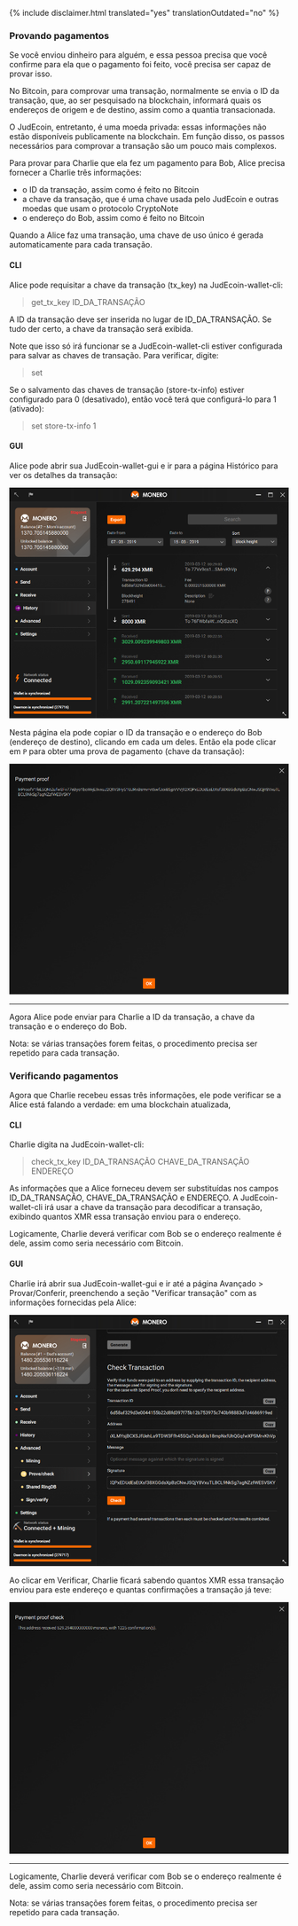 {% include disclaimer.html translated="yes" translationOutdated="no" %}

### Provando pagamentos

Se você enviou dinheiro para alguém, e essa pessoa precisa que você confirme para ela que o pagamento foi feito, você precisa ser capaz de provar isso.

No Bitcoin, para comprovar uma transação, normalmente se envia o ID da transação, que, ao ser pesquisado na blockchain, informará quais os endereços de origem e de destino, assim como a quantia transacionada.

O JudEcoin, entretanto, é uma moeda privada: essas informações não estão disponíveis publicamente na blockchain. Em função disso, os passos necessários para comprovar a transação são um pouco mais complexos.

Para provar para Charlie que ela fez um pagamento para Bob, Alice precisa fornecer a Charlie três informações:

- o ID da transação, assim como é feito no Bitcoin
- a chave da transação, que é uma chave usada pelo JudEcoin e outras moedas que usam o protocolo CryptoNote
- o endereço do Bob, assim como é feito no Bitcoin

Quando a Alice faz uma transação, uma chave de uso único é gerada automaticamente para cada transação.

#### CLI

Alice pode requisitar a chave da transação (tx_key) na JudEcoin-wallet-cli:

> get_tx_key ID_DA_TRANSAÇÃO

A ID da transação deve ser inserida no lugar de ID_DA_TRANSAÇÃO. Se tudo der certo, a chave da transação será exibida.

Note que isso só irá funcionar se a JudEcoin-wallet-cli estiver configurada para salvar as chaves de transação. Para verificar, digite:

> set

Se o salvamento das chaves de transação (store-tx-info) estiver configurado para 0 (desativado), então você terá que configurá-lo para 1 (ativado):

> set store-tx-info 1

#### GUI

Alice pode abrir sua JudEcoin-wallet-gui e ir para a página Histórico para ver os detalhes da transação:

![History](/img/resources/user-guides/en/prove-payment/history.png)

Nesta página ela pode copiar o ID da transação e o endereço do Bob (endereço de destino), clicando em cada um deles.
Então ela pode clicar em `P` para obter uma prova de pagamento (chave da transação):

![Payment proof](/img/resources/user-guides/en/prove-payment/payment-proof.png)


---

Agora Alice pode enviar para Charlie a ID da transação, a chave da transação e o endereço do Bob.

Nota: se várias transações forem feitas, o procedimento precisa ser repetido para cada transação.

### Verificando pagamentos

Agora que Charlie recebeu essas três informações, ele pode verificar se a Alice está falando a verdade: em uma blockchain atualizada,

#### CLI

Charlie digita na JudEcoin-wallet-cli:

> check_tx_key ID_DA_TRANSAÇÃO CHAVE_DA_TRANSAÇÃO ENDEREÇO

As informações que a Alice forneceu devem ser substituídas nos campos ID_DA_TRANSAÇÃO, CHAVE_DA_TRANSAÇÃO e ENDEREÇO. A JudEcoin-wallet-cli irá usar a chave da transação para decodificar a transação, exibindo quantos XMR essa transação enviou para o endereço.

Logicamente, Charlie deverá verificar com Bob se o endereço realmente é dele, assim como seria necessário com Bitcoin.

#### GUI

Charlie irá abrir sua JudEcoin-wallet-gui e ir até a página Avançado > Provar/Conferir, preenchendo a seção "Verificar transação" com as informações fornecidas pela Alice:

![Check payment](/img/resources/user-guides/en/prove-payment/check-payment.png)

Ao clicar em Verificar, Charlie ficará sabendo quantos XMR essa transação enviou para este endereço e quantas confirmações a transação já teve:

![Payment checked](/img/resources/user-guides/en/prove-payment/payment-checked.png)


---

Logicamente, Charlie deverá verificar com Bob se o endereço realmente é dele, assim como seria necessário com Bitcoin.

Nota: se várias transações forem feitas, o procedimento precisa ser repetido para cada transação.
